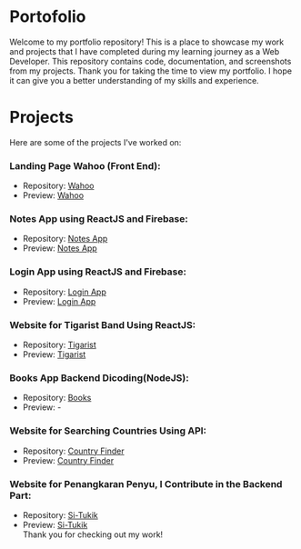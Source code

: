 # Portofolio
Welcome to my portfolio repository! This is a place to showcase my work and projects that I have completed during my learning journey as a Web Developer. This repository contains code, documentation, and screenshots from my projects. Thank you for taking the time to view my portfolio. I hope it can give you a better understanding of my skills and experience.

# Projects
Here are some of the projects I've worked on:

###  Landing Page Wahoo (Front End): 
  * Repository: [Wahoo](https://github.com/argf013/Landing)
  * Preview:  [Wahoo](https://wahoo-1.netlify.app/)
### Notes App using ReactJS and Firebase: 
  * Repository: [Notes App](https://github.com/argf013/notes-app-react)
  * Preview: [Notes App](https://notesv1-0.web.app/)
### Login App using ReactJS and Firebase: 
  * Repository: [Login App](https://github.com/argf013/react-firebase-login)
  * Preview: [Login App](https://login-v1.web.app/)
### Website for Tigarist Band Using ReactJS: 
  * Repository: [Tigarist](https://github.com/argf013/tigarist)
  * Preview: [Tigarist](https://tiqarist.web.app/)
### Books App Backend Dicoding(NodeJS): 
  * Repository: [Books](https://github.com/argf013/dicoding-books-Api)
  * Preview: -
### Website for Searching Countries Using API: 
  * Repository: [Country Finder](https://github.com/argf013/Country-Finder)
  * Preview: [Country Finder](https://countryfinder1.netlify.app/)
### Website for Penangkaran Penyu, I Contribute in the Backend Part: 
  * Repository: [Si-Tukik](https://github.com/nandito-amri/Si-Tukik)
  * Preview: [Si-Tukik](https://situkik.netlify.app/#/) \
Thank you for checking out my work!
